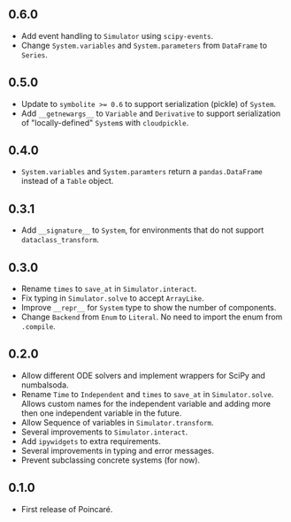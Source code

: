 ## 0.6.0

- Add event handling to `Simulator` using `scipy-events`.
- Change `System.variables` and `System.parameters` from `DataFrame` to `Series`.

## 0.5.0

- Update to `symbolite >= 0.6` to support serialization (pickle) of `System`.
- Add `__getnewargs__` to `Variable` and `Derivative` to support serialization
  of "locally-defined" `System`s with `cloudpickle`.

## 0.4.0

- `System.variables` and `System.paramters` return a `pandas.DataFrame` instead of a `Table` object.

## 0.3.1

- Add `__signature__` to `System`, for environments that do not support `dataclass_transform`.

## 0.3.0

- Rename `times` to `save_at` in `Simulator.interact`.
- Fix typing in `Simulator.solve` to accept `ArrayLike`.
- Improve `__repr__` for `System` type to show the number of components.
- Change `Backend` from `Enum` to `Literal`. No need to import the enum from `.compile`.

## 0.2.0

- Allow different ODE solvers and implement wrappers for SciPy and numbalsoda.
- Rename `Time` to `Independent` and `times` to `save_at` in `Simulator.solve`.
  Allows custom names for the independent variable
  and adding more then one independent variable in the future.
- Allow Sequence of variables in `Simulator.transform`.
- Several improvements to `Simulator.interact`.
- Add `ipywidgets` to extra requirements.
- Several improvements in typing and error messages.
- Prevent subclassing concrete systems (for now).

## 0.1.0

- First release of Poincaré.
